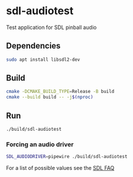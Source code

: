 # sdl-audiotest
Test application for SDL pinball audio

## Dependencies
```bash
sudo apt install libsdl2-dev
```

## Build
```bash
cmake -DCMAKE_BUILD_TYPE=Release -B build
cmake --build build -- -j$(nproc)
```

## Run
```bash
./build/sdl-audiotest
```

### Forcing an audio driver

```bash
SDL_AUDIODRIVER=pipewire ./build/sdl-audiotest
```

For a list of possible values see the [SDL FAQ](hhttps://wiki.libsdl.org/SDL2/FAQUsingSDL#how_do_i_choose_a_specific_audio_driver)

